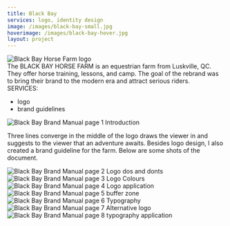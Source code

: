 ```yaml
---
title: Black Bay
services: logo, identity design
image: /images/black-bay-small.jpg
hoverimage: /images/black-bay-hover.jpg
layout: project
---
```


<img class="img-flex load-hidden" src="{{ site.baseurl }}/images/black-bay-logo.svg" alt="Black Bay Horse Farm logo"/>

<div class="grid push-2 project-text">
  <div class="unit xs-1 m-2-3">
  The BLACK BAY HORSE FARM is an equestrian farm from Luskville, QC. They offer horse training, lessons, and camp. The goal of the rebrand was to bring their brand to the modern era and attract serious riders.
  </div>
  <aside class="unit xs-1 m-1-3">
  SERVICES:
    <ul class="list-group pad-t-1-2">
      <li>logo</li>
      <li>brand guidelines</li>
    </ul>
  </aside>
</div>

<img class="img-flex load-hidden drop-shadow push" src="{{ site.baseurl }}/images/black-bay-manual-1.jpg" alt="Black Bay Brand Manual page 1 Introduction"/>

<p class="project-text">Three lines converge in the middle of the logo draws the viewer in and suggests to the viewer that an adventure awaits. Besides logo design, I also created a brand guideline for the farm. Below are some shots of the document.</p>

<img class="img-flex load-hidden drop-shadow push" src="{{ site.baseurl }}/images/black-bay-manual-2.jpg" alt="Black Bay Brand Manual page 2 Logo dos and donts"/>
<img class="img-flex load-hidden drop-shadow push" src="{{ site.baseurl }}/images/black-bay-manual-3.jpg" alt="Black Bay Brand Manual page 3 Logo Colours"/>
<img class="img-flex load-hidden drop-shadow push" src="{{ site.baseurl }}/images/black-bay-manual-4.jpg" alt="Black Bay Brand Manual page 4 Logo application"/>
<img class="img-flex load-hidden drop-shadow push" src="{{ site.baseurl }}/images/black-bay-manual-5.jpg" alt="Black Bay Brand Manual page 5 buffer zone"/>
<img class="img-flex load-hidden drop-shadow push" src="{{ site.baseurl }}/images/black-bay-manual-6.jpg" alt="Black Bay Brand Manual page 6 Typography"/>
<img class="img-flex load-hidden drop-shadow push" src="{{ site.baseurl }}/images/black-bay-manual-7.jpg" alt="Black Bay Brand Manual page 7 Alternative logo"/>
<img class="img-flex load-hidden drop-shadow push" src="{{ site.baseurl }}/images/black-bay-manual-8.jpg" alt="Black Bay Brand Manual page 8 typography application"/>
